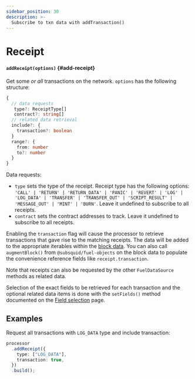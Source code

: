 ```yaml
---
sidebar_position: 30
description: >-
  Subscribe to txn data with addTransaction()
---
```


# Receipt

#### `addReceipt(options)` {#add-receipt}

Get some _or all_ transactions on the network. `options` has the following structure:

```typescript
{
  // data requests
   type?: ReceiptType[]
   contract?: string[]
  // related data retrieval
  include?: {
    transaction?: boolean
  }
  range?: {
    from: number
    to?: number
  }
}
```

Data requests:

- `type` sets the type of the receipt. Receipt type has the following options: `'CALL' | 'RETURN' | 'RETURN_DATA' | 'PANIC' | 'REVERT' | 'LOG' | 'LOG_DATA' | 'TRANSFER' | 'TRANSFER_OUT' | 'SCRIPT_RESULT' | 'MESSAGE_OUT' | 'MINT' | 'BURN'`. Leave it undefined to subscribe to all receipts.
- `contract` sets the contract addresses to track. Leave it undefined to subscribe to all receipts.

Enabling the `transaction` flag will cause the processor to retrieve transactions that gave rise to the matching receipts. The data will be added to the appropriate iterables within the [block data](/fuel-indexing/fuel-datasource/context-interfaces). You can also call `augmentBlock()` from `@subsquid/fuel-objects` on the block data to populate the convenience reference fields like `receipt.transaction`.

Note that receipts can also be requested by the other `FuelDataSource` methods as related data.

Selection of the exact fields to be retrieved for each transaction and the optional related data items is done with the `setFields()` method documented on the [Field selection](../field-selection) page.

## Examples

Request all transactions with `LOG_DATA` type and include transaction:

```ts
processor
  .addReceipt({
    type: ["LOG_DATA"],
    transaction: true,
  })
  .build();
```
